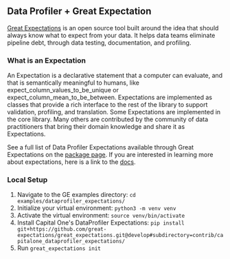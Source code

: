 ## Data Profiler + Great Expectation
[Great Expectations](https://greatexpectations.io/) is an open source tool built around the idea that should always know what to expect from your data. It helps data teams eliminate pipeline debt, through data testing, documentation, and profiling.

### What is an Expectation
An Expectation is a declarative statement that a computer can evaluate, and that is semantically meaningful to humans, like expect_column_values_to_be_unique or expect_column_mean_to_be_between. 
Expectations are implemented as classes that provide a rich interface to the rest of the library to support validation, profiling, and translation. 
Some Expectations are implemented in the core library. 
Many others are contributed by the community of data practitioners that bring their domain knowledge and share it as Expectations.


See a full list of Data Profiler Expectations available through Great Expectations on the [package page](https://greatexpectations.io/packages/capitalone_dataprofiler_expectations). 
If you are interested in learning more about expectations, here is a link to the [docs](https://greatexpectations.io/expectations).
### Local Setup
1. Navigate to the GE examples directory: `cd examples/dataprofiler_expectations/`
2. Initialize your virtual environment: `python3 -m venv venv`
3. Activate the virtual environment: `source venv/bin/activate`
4. Install Capital One's DataProfiler Expectations: `pip install git+https://github.com/great-expectations/great_expectations.git@develop#subdirectory=contrib/capitalone_dataprofiler_expectations/`
5. Run `great_expectations init`
